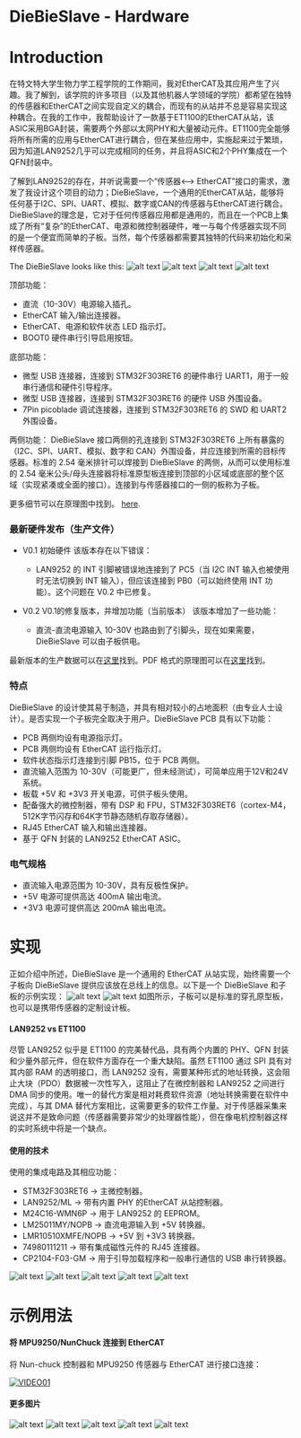 DieBieSlave - Hardware
===
# Introduction
在特文特大学生物力学工程学院的工作期间，我对EtherCAT及其应用产生了兴趣。我了解到，该学院的许多项目（以及其他机器人学领域的学院）都希望在独特的传感器和EtherCAT之间实现自定义的耦合，而现有的从站并不总是容易实现这种耦合。在我的工作中，我帮助设计了一款基于ET1100的EtherCAT从站，该ASIC采用BGA封装，需要两个外部以太网PHY和大量被动元件。ET1100完全能够将所有所需的应用与EtherCAT进行耦合，但在某些应用中，实施起来过于繁琐，因为知道LAN9252几乎可以完成相同的任务，并且将ASIC和2个PHY集成在一个QFN封装中。

了解到LAN9252的存在，并听说需要一个“传感器<--> EtherCAT”接口的需求，激发了我设计这个项目的动力；DieBieSlave，一个通用的EtherCAT从站，能够将任何基于I2C、SPI、UART、模拟、数字或CAN的传感器与EtherCAT进行耦合。DieBieSlave的理念是，它对于任何传感器应用都是通用的，而且在一个PCB上集成了所有“复杂”的EtherCAT、电源和微控制器硬件，唯一与每个传感器实现不同的是一个便宜而简单的子板。当然，每个传感器都需要其独特的代码来初始化和采样传感器。

The DieBieSlave looks like this:
![alt text](Binaries/Images/DieBieSlaveV0_2TOP0.png "DieBieSlave V0.2 TopView")
![alt text](Binaries/Images/DieBieSlaveV0_2BOT0.png "DieBieSlave V0.2 TopView")
![alt text](Binaries/Images/DieBieSlaveV0_2TOP1.png "DieBieSlave V0.2 TopView")
![alt text](Binaries/Images/DieBieSlaveV0_2BOT1.png "DieBieSlave V0.2 TopView")

顶部功能：
* 直流（10-30V）电源输入插孔。
* EtherCAT 输入/输出连接器。
* EtherCAT、电源和软件状态 LED 指示灯。
* BOOT0 硬件串行引导启用按钮。

底部功能：
* 微型 USB 连接器，连接到 STM32F303RET6 的硬件串行 UART1，用于一般串行通信和硬件引导程序。
* 微型 USB 连接器，连接到 STM32F303RET6 的硬件 USB 外围设备。
* 7Pin picoblade 调试连接器，连接到 STM32F303RET6 的 SWD 和 UART2 外围设备。

两侧功能：
DieBieSlave 接口两侧的孔连接到 STM32F303RET6 上所有暴露的（I2C、SPI、UART、模拟、数字和 CAN）外围设备，并应连接到所需的目标传感器。标准的 2.54 毫米排针可以焊接到 DieBieSlave 的两侧，从而可以使用标准的 2.54 毫米公头/母头连接器将标准原型板连接到顶部的小区域或底部的整个区域（实现紧凑或全面的接口）。连接到与传感器接口的一侧的板称为子板。

更多细节可以在原理图中找到。 [here](/Project%20Outputs%20for%20DB10012_UniversalSlave/DB10012_DieBieSlave.PDF).

### 最新硬件发布（生产文件）

* V0.1 初始硬件
   该版本存在以下错误：
   * LAN9252 的 INT 引脚被错误地连接到了 PC5（当 I2C INT 输入也被使用时无法切换到 INT 输入），但应该连接到 PB0（可以始终使用 INT 功能）。这个问题在 V0.2 中已修复。

* V0.2 V0.1的修复版本，并增加功能（当前版本）
   该版本增加了一些功能：
   * 直流-直流电源输入 10-30V 也路由到了引脚头，现在如果需要，DieBieSlave 可以由子板供电。

最新版本的生产数据可以在[这里](Project%20Outputs%20for%20DB10012_UniversalSlave)找到。PDF 格式的原理图可以在[这里](DB10012_UniversalSlave.PDF)找到。

### 特点
DieBieSlave 的设计使其易于制造，并具有相对较小的占地面积（由专业人士设计）。是否实现一个子板完全取决于用户。DieBieSlave PCB 具有以下功能：

* PCB 两侧均设有电源指示灯。
* PCB 两侧均设有 EtherCAT 运行指示灯。
* 软件状态指示灯连接到引脚 PB15，位于 PCB 两侧。
* 直流输入范围为 10-30V（可能更广，但未经测试），可简单应用于12V和24V系统。
* 板载 +5V 和 +3V3 开关电源，可供子板头使用。
* 配备强大的微控制器，带有 DSP 和 FPU，STM32F303RET6（cortex-M4，512K字节闪存和64K字节静态随机存取存储器）。
* RJ45 EtherCAT 输入和输出连接器。
* 基于 QFN 封装的 LAN9252 EtherCAT ASIC。

### 电气规格
* 直流输入电源范围为 10-30V，具有反极性保护。
* +5V 电源可提供高达 400mA 输出电流。
* +3V3 电源可提供高达 200mA 输出电流。

# 实现
正如介绍中所述，DieBieSlave 是一个通用的 EtherCAT 从站实现，始终需要一个子板向 DieBieSlave 提供应该放在总线上的信息。以下是一个 DieBieSlave 和子板的示例实现：
![alt text](Binaries/Images/DieBieSlave_V0_2_07.jpg "分离的子板和DieBieSlave")
![alt text](Binaries/Images/DieBieSlave_V0_2_08.jpg "连接的子板和DieBieSlave")
如图所示，子板可以是标准的穿孔原型板，也可以是携带传感器的定制设计板。
#### LAN9252 vs ET1100
尽管 LAN9252 似乎是 ET1100 的完美替代品，具有两个内置的 PHY、QFN 封装和少量外部元件，但在软件方面存在一个重大缺陷。虽然 ET1100 通过 SPI 具有对其内部 RAM 的透明接口，而 LAN9252 没有，需要某种形式的地址转换，这会阻止大块（PDO）数据被一次性写入，这阻止了在微控制器和 LAN9252 之间进行 DMA 同步的使用。唯一的替代方案是相对耗费软件资源（地址转换需要在软件中完成），与其 DMA 替代方案相比，这需要更多的软件工作量。对于传感器采集来说这并不是致命问题（传感器需要非常少的处理器性能），但在像电机控制器这样的实时系统中将是一个缺点。

#### 使用的技术
使用的集成电路及其相应功能：
* STM32F303RET6 -> 主微控制器。
* LAN9252/ML -> 带有内置 PHY 的EtherCAT 从站控制器。
* M24C16-WMN6P -> 用于 LAN9252 的 EEPROM。
* LM25011MY/NOPB -> 直流电源输入到 +5V 转换器。
* LMR10510XMFE/NOPB -> +5V 到 +3V3 转换器。
* 74980111211 -> 带有集成磁性元件的 RJ45 连接器。
* CP2104-F03-GM -> 用于引导加载程序和一般串行通信的 USB 串行转换器。

![alt text](Binaries/Images/DieBieSlave_V0_2_06.jpg "DieBieSlave V0.2 双层 PCB 图片")
![alt text](Binaries/Images/DieBieSlave_V0_2_02.jpg "DieBieSlave V0.2 底部概览")
![alt text](Binaries/Images/DieBieSlave_V0_2_03.jpg "DieBieSlave V0.2 顶部概览")
![alt text](Binaries/Images/DieBieSlave_V0_2_04.jpg "DieBieSlave V0.2 底部元件概览")
![alt text](Binaries/Images/DieBieSlave_V0_2_05.jpg "DieBieSlave V0.2 底部元件概览")

# 示例用法
#### 将 MPU9250/NunChuck 连接到 EtherCAT
将 Nun-chuck 控制器和 MPU9250 传感器与 EtherCAT 进行接口连接：

[![VIDEO01](http://img.youtube.com/vi/i7gFqLQb0EA/0.jpg)](http://www.youtube.com/watch?v=i7gFqLQb0EA)

#### 更多图片
![alt text](Binaries/Images/DieBieSlave_V0_2_09.jpg "NunChuck 从站和双 MPU9250 从站")
![alt text](Binaries/Images/DieBieSlave_V0_2_10.jpg "NunChuck 从站和双 MPU9250 从站")
![alt text](Binaries/Images/DieBieSlave_V0_2_11.jpg "一个 Shield 示例的视图")
![alt text](Binaries/Images/DieBieSlave_V0_2TwinCAT_01.png "TwinCAT 中连接的两个从站示例的截图")
![alt text](Binaries/Images/DieBieSlave_V0_2SlaveEditor_01.png "SOES 配置的从站编辑器视图")
